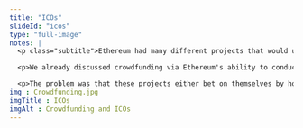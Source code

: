 ```yaml
--- 
title: "ICOs"
slideId: "icos"
type: "full-image"
notes: |
  <p class="subtitle">Ethereum had many different projects that would ultimately create innovations that overcame the limitations faced by Lighthouse.</p>

  <p>We already discussed crowdfunding via Ethereum's ability to conduct ICOs, but it is difficult to fully understand the scope of the madness that was going on at the time. Once the first ICOs proved to be successful, several other projects decided to jump on the trend. They were excited to find a method of fundraising that seemed so easy. </p>

  <p>The problem was that these projects either bet on themselves by holding vast amounts of their own token, or they exchanged ICO funds for other cryptocurrencies, such as ether or bitcoin. By the height of the ICO craze, there were about 2000 unique tokens on the market. Unfortunately, a lot of these projects did not reach a point of viability. The market got too big too soon and the cryptocurrency market saw massive drops in the value of cryptocurrency. However, by this time over $4.5B was raised.</p>
img : Crowdfunding.jpg
imgTitle : ICOs
imgAlt : Crowdfunding and ICOs
---
```

